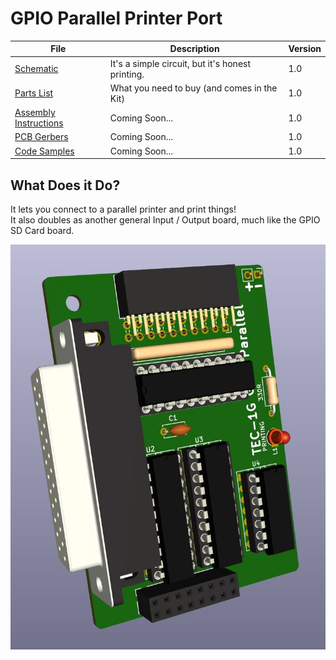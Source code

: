 # GPIO Parallel Printer Port
| File | Description | Version |
|---|---|---|
| [Schematic](TEC-1G_GPIO_Printer_Schematic_v1-0.pdf) | It's a simple circuit, but it's honest printing. | 1.0 |
| [Parts List](./Partslist.md) | What you need to buy (and comes in the Kit) | 1.0 |
| [Assembly Instructions](./Assembly.md) | Coming Soon... | 1.0 |
| [PCB Gerbers]() | Coming Soon... | 1.0 |
| [Code Samples](./Code.md) | Coming Soon... | 1.0 |

## What Does it Do?
It lets you connect to a parallel printer and print things!<br>
It also doubles as another general Input / Output board, much like the GPIO SD Card board.

![TEC-1G GPIO Printer](pictures/TEC-1G_GPIO_Printer-Render.jpg)
